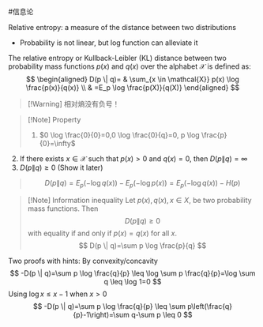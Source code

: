 #信息论 


Relative entropy: a measure of the distance between two distributions
- Probability is not linear, but log function can alleviate it


The relative entropy or Kullback-Leibler (KL) distance between two probability mass functions $p(x)$ and $q(x)$ over the alphabet $\mathcal{X}$ is defined as:
$$
\begin{aligned}
D(p \| q)= & \sum_{x \in \mathcal{X}} p(x) \log \frac{p(x)}{q(x)} \\
& =E_p \log \frac{p(X)}{q(X)}
\end{aligned}
$$

>[!Warning] 相对熵没有负号！

>[!Note]  Property 
>1. $0 \log \frac{0}{0}=0,0 \log \frac{0}{q}=0, p \log \frac{p}{0}=\infty$
2. If there exists $x \in \mathcal{X}$ such that $p(x)>0$ and $q(x)=0$, then $D(p \| q)=\infty$
3. $D(p \| q) \geq 0$ (Show it later)

 >$$D(p \| q)=E_p(-\log q(x))-E_p(-\log p(x))=E_p(-\log q(x))-H(p)$$
 
>[!Note] Information inequality
>Let $p(x), q(x), x \in X$, be two probability mass functions. Then
>$$
>D(p \| q) \geq 0
>$$
>with equality if and only if $p(x)=q(x)$ for all $x$.
>$$
>D(p \| q)=\sum p \log \frac{p}{q}
>$$


Two proofs with hints:
By convexity/concavity
$$
-D(p \| q)=\sum p \log \frac{q}{p} \leq \log \sum p \frac{q}{p}=\log \sum q \leq \log 1=0
$$
Using $\log x \leq x-1$ when $x>0$
$$
-D(p \| q)=\sum p \log \frac{q}{p} \leq \sum p\left(\frac{q}{p}-1\right)=\sum q-\sum p \leq 0
$$